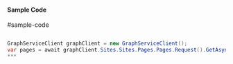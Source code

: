 #### Sample Code
#sample-code 

```C#

GraphServiceClient graphClient = new GraphServiceClient();
var pages = await graphClient.Sites.Sites.Pages.Pages.Request().GetAsync();
*** 

```